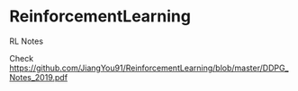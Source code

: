 # ReinforcementLearning
RL Notes

Check
https://github.com/JiangYou91/ReinforcementLearning/blob/master/DDPG_Notes_2019.pdf
